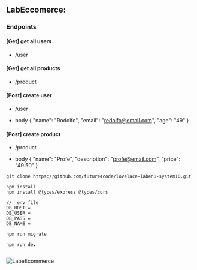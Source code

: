 ## LabEccomerce:

### Endpoints

#### [Get] get all users
* /user

#### [Get] get all products
* /product

#### [Post] create user
* /user

* body
{
    "name": "Rodolfo",
    "email": "redolfo@email.com",
    "age": "49"
}

#### [Post] create product
* /product

* body
{
    "name": "Profe",
    "description": "profe@email.com",
    "price": "49.50"
}

```
git clone https://github.com/future4code/lovelace-labenu-system10.git

npm install
npm install @types/express @types/cors

//  env file
DB_HOST = 
DB_USER = 
DB_PASS = 
DB_NAME = 

npm run migrate

npm run dev


```

![LabeEcommerce](https://user-images.githubusercontent.com/48417757/137639744-18798e9f-3a5e-460f-a3e9-e489adfb52f2.png)
